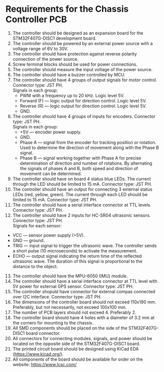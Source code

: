 # Requirements for the Chassis Controller PCB

1. The controller should be designed as an expansion board for the STM32F407G-DISC1 development board.
2. The controller should be powered by an external power source with a voltage range of 6V to 30V.
3. The controller should have protection against reverse polarity connection of the power source.
4. Screw terminal blocks should be used for power connections.
5. The controller should measure the input voltage of the power source.
6. The controller should have a buzzer controlled by MCU.
7. The controller should have 4 groups of output signals for motor control. Connector type: JST PH.  
   Signals in each group:
   - PWM with a frequency up to 20 kHz. Logic level 5V.
   - Forward (F) — logic output for direction control. Logic level 5V.
   - Reverse (R) — logic output for direction control. Logic level 5V.
   - GND.
8. The controller should have 4 groups of inputs for encoders. Connector type: JST PH.  
   Signals in each group:
   - +5V — encoder power supply.
   - GND.
   - Phase A — signal from the encoder for tracking position or rotation. Used to determine the direction of movement along with the Phase B signal.
   - Phase B — signal working together with Phase A for precise determination of direction and number of rotations. By alternating the signals of phases A and B, both speed and direction of movement can be determined.
9. The controller should have on board 4 status blue LEDs. The current through the LED should be limited to 15 mA. Connector type: JST PH.
10. The controller should have an output for connecting 3 external status LEDs (red, yellow, green). The current through each LED should be limited to 15 mA. Connector type: JST PH.
11. The controller should have a serial interface connector at TTL levels. Connector type: JST PH.
12. The controller should have 2 inputs for HC-SR04 ultrasonic sensors. Connector type: JST PH.  
   Signals for each sensor:
   - VCC — sensor power supply (+5V).
   - GND — ground.
   - TRIG — input signal to trigger the ultrasonic wave. The controller sends a short pulse (10 microseconds) to activate the measurement.
   - ECHO — output signal indicating the return time of the reflected ultrasonic wave. The duration of this signal is proportional to the distance to the object.
13. The controller should have the MPU-6050 (IMU) module.
14. The controller should have a serial interface connector at TTL level with 5V power for external GPS sensor. Connector type: JST PH. 
15. The controller shopuld have connector for external compas connected over I2C interface. Connector type: JST PH.
16. The dimensions of the controller board should not exceed 110x190 mm. Preferably, but not necessarily, not exceed 100x100 mm.
17. The number of PCB layers should not exceed 4. Preferably 2.
18. The controller board should have 4 holes with a diameter of 3.2 mm at the corners for mounting to the chassis.
19. All SMD components should be placed on the side of the STM32F407G-DISC1 board connector.
20. All connectors for connecting modules, signals, and power should be located on the opposite side of the STM32F407G-DISC1 board.
21. The printed circuit board should be designed using KiCad EDA (https://www.kicad.org/).
22. All components of the board should be available for order on the website: https://www.lcsc.com/
